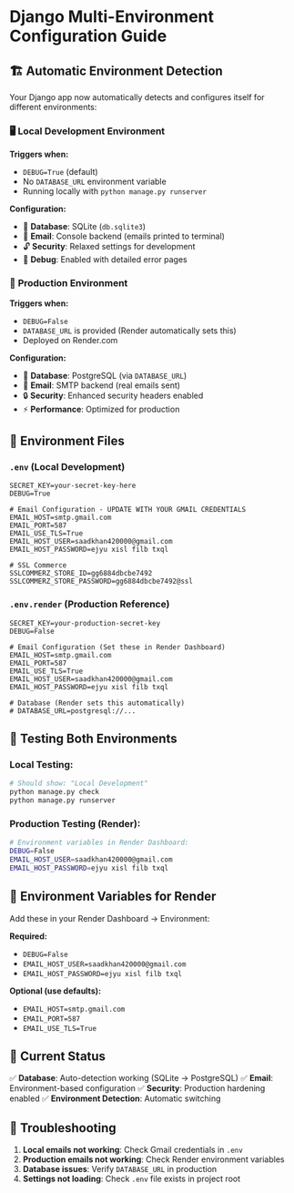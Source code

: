 # Django Multi-Environment Configuration Guide

## 🏗️ **Automatic Environment Detection**

Your Django app now automatically detects and configures itself for different environments:

### 🖥️ **Local Development Environment**
**Triggers when:**
- `DEBUG=True` (default)
- No `DATABASE_URL` environment variable
- Running locally with `python manage.py runserver`

**Configuration:**
- 💾 **Database**: SQLite (`db.sqlite3`)
- 📧 **Email**: Console backend (emails printed to terminal)
- 🔓 **Security**: Relaxed settings for development
- 🔧 **Debug**: Enabled with detailed error pages

### 🚀 **Production Environment** 
**Triggers when:**
- `DEBUG=False` 
- `DATABASE_URL` is provided (Render automatically sets this)
- Deployed on Render.com

**Configuration:**
- 💾 **Database**: PostgreSQL (via `DATABASE_URL`)
- 📧 **Email**: SMTP backend (real emails sent)
- 🔒 **Security**: Enhanced security headers enabled
- ⚡ **Performance**: Optimized for production

## 📁 **Environment Files**

### `.env` (Local Development)
```properties
SECRET_KEY=your-secret-key-here
DEBUG=True

# Email Configuration - UPDATE WITH YOUR GMAIL CREDENTIALS
EMAIL_HOST=smtp.gmail.com
EMAIL_PORT=587
EMAIL_USE_TLS=True
EMAIL_HOST_USER=saadkhan420000@gmail.com
EMAIL_HOST_PASSWORD=ejyu xisl filb txql

# SSL Commerce
SSLCOMMERZ_STORE_ID=gg6884dbcbe7492
SSLCOMMERZ_STORE_PASSWORD=gg6884dbcbe7492@ssl
```

### `.env.render` (Production Reference)
```properties
SECRET_KEY=your-production-secret-key
DEBUG=False

# Email Configuration (Set these in Render Dashboard)
EMAIL_HOST=smtp.gmail.com
EMAIL_PORT=587
EMAIL_USE_TLS=True
EMAIL_HOST_USER=saadkhan420000@gmail.com
EMAIL_HOST_PASSWORD=ejyu xisl filb txql

# Database (Render sets this automatically)
# DATABASE_URL=postgresql://...
```

## 🎯 **Testing Both Environments**

### Local Testing:
```bash
# Should show: "Local Development"
python manage.py check
python manage.py runserver
```

### Production Testing (Render):
```bash
# Environment variables in Render Dashboard:
DEBUG=False
EMAIL_HOST_USER=saadkhan420000@gmail.com
EMAIL_HOST_PASSWORD=ejyu xisl filb txql
```

## 🔧 **Environment Variables for Render**

Add these in your Render Dashboard → Environment:

**Required:**
- `DEBUG=False`
- `EMAIL_HOST_USER=saadkhan420000@gmail.com`
- `EMAIL_HOST_PASSWORD=ejyu xisl filb txql`

**Optional (use defaults):**
- `EMAIL_HOST=smtp.gmail.com`
- `EMAIL_PORT=587`
- `EMAIL_USE_TLS=True`

## 🚨 **Current Status**

✅ **Database**: Auto-detection working (SQLite → PostgreSQL)
✅ **Email**: Environment-based configuration 
✅ **Security**: Production hardening enabled
✅ **Environment Detection**: Automatic switching

## 🐛 **Troubleshooting**

1. **Local emails not working**: Check Gmail credentials in `.env`
2. **Production emails not working**: Check Render environment variables
3. **Database issues**: Verify `DATABASE_URL` in production
4. **Settings not loading**: Check `.env` file exists in project root
